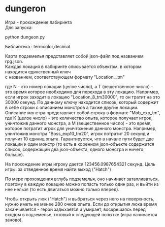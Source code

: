 # dungeron

Игра - прохождение лабиринта  
Для запуска:  


python dungeon.py  

Библиотека : termcolor,decimal  


Карта подземелья представляет собой json-файл под названием rpg.json.  
Каждая локация в лабиринте описывается объектом, в котором находится единственный ключ  
с названием, соответствующем формату "Location_<N>_tm<T>"

где N - это номер локации (целое число), а T (вещественное число) - это время которое необходимо для перехода в эту локацию. Например, если игрок заходит в локацию "Location_8_tm30000",
 то он тратит на это 30000 секунд.
 По данному ключу находится список, который содержит в себе строки с описанием монстров а также другие локации.
 Описание монстра представляет собой строку в формате "Mob_exp<K>_tm<M>", где K (целое число) - это количество опыта,
 которое получает игрок, уничтожив данного монстра, а M (вещественное число) - это время,
 которое потратит игрок для уничтожения данного монстра.
 Например, уничтожив монстра "Boss_exp10_tm20", игрок потратит 20 секунд и получит 10 единиц опыта.
 Гарантируется, что в начале пути будет две локации и один монстр
 (то есть в коренном json-объекте содержится список, содержащий два json-объекта, одного монстра и ничего больше).
  
 На прохождение игры игроку дается 123456.0987654321 секунд.
 Цель игры: за отведенное время найти выход ("Hatch")

 По мере прохождения вглубь подземелья, оно начинает затапливаться, поэтому
 в каждую локацию можно попасть только один раз,
 и выйти из нее нельзя (то есть двигаться можно только вперед).

 Чтобы открыть люк ("Hatch") и выбраться через него на поверхность, нужно иметь не менее 280 очков опыта.
 Если до открытия люка время заканчивается - герой задыхается и умирает, воскрешаясь перед входом в подземелье,
 готовый к следующей попытке (игра начинается заново).

